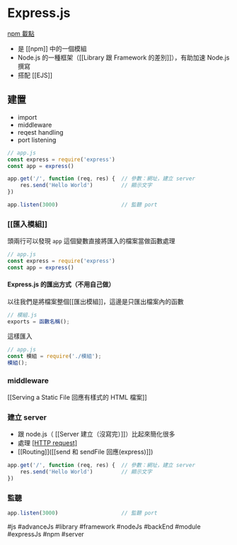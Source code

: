 # Express.js 
[npm 載點](https://www.npmjs.com/package/express)
- 是 [[npm]] 中的一個模組
- Node.js 的一種框架（[[Library 跟 Framework 的差別]]），有助加速 Node.js 撰寫
- 搭配 [[EJS]]

## 建置
- import
- middleware
- reqest handling
- port listening
```js
// app.js
const express = require('express')
const app = express()

app.get('/', function (req, res) {	// 參數：網址，建立 server
	res.send('Hello World')			// 顯示文字
})

app.listen(3000)					// 監聽 port
```


### [[匯入模組]]
頭兩行可以發現 `app` 這個變數直接將匯入的檔案當做函數處理
```js
// app.js
const express = require('express')
const app = express()
```
#### Express.js 的匯出方式（不用自己做）
以往我們是將檔案整個[[匯出模組]]，這邊是只匯出檔案內的函數
```js
// 模組.js
exports = 函數名稱();
```
這樣匯入
```js
// app.js
const 模組 = require('./模組');
模組();
```

### middleware
[[Serving a Static File 回應有樣式的 HTML 檔案]]
### 建立 server
- 跟 node.js（ [[Server 建立（沒寫完）]]）比起來簡化很多
- 處理 [[HTTP request]]([[狀態碼]])
- [[Routing]]([[send 和 sendFile 回應(express)]])
```js
app.get('/', function (req, res) {	// 參數：網址，建立 server
	res.send('Hello World')			// 顯示文字
})
```
### 監聽
```js
app.listen(3000)					// 監聽 port
```

#js #advanceJs #library #framework #nodeJs #backEnd #module #expressJs #npm #server 